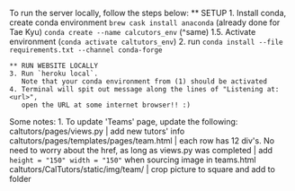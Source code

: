 To run the server locally, follow the steps below:
	** SETUP
	1. Install conda, create conda environment
		`brew cask install anaconda` (already done for Tae Kyu)
		`conda create --name calcutors_env` (^same)
	1.5. Activate environment (`conda activate caltutors_env`)
	2. run `conda install --file requirements.txt --channel conda-forge`

	** RUN WEBSITE LOCALLY
	3. Run `heroku local`. 
	   Note that your conda environment from (1) should be activated
	4. Terminal will spit out message along the lines of "Listening at: <url>",
	   open the URL at some internet browser!! :)  

Some notes:
	1. To update 'Teams' page, update the following: 
			caltutors/pages/views.py						| add new tutors' info
			caltutors/pages/templates/pages/team.html		| each row has 12 div's. No need to worry about the href, as long as views.py was completed
															| add `height = "150" width = "150"` when sourcing image in teams.html
			caltutors/CalTutors/static/img/team/			| crop picture to square and add to folder

